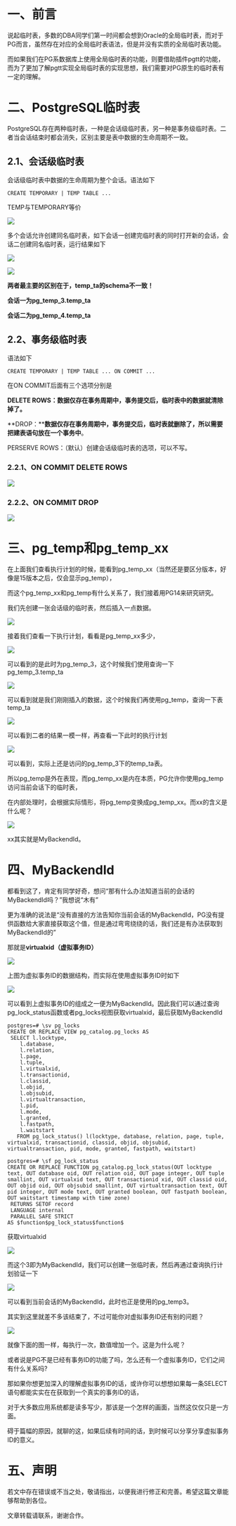 # 一、前言

说起临时表，多数的DBA同学们第一时间都会想到Oracle的全局临时表，而对于PG而言，虽然存在对应的全局临时表语法，但是并没有实质的全局临时表功能。

而如果我们在PG系数据库上使用全局临时表的功能，则要借助插件pgtt的功能，而为了更加了解pgtt实现全局临时表的实现思想，我们需要对PG原生的临时表有一定的理解。

# 二、PostgreSQL临时表

PostgreSQL存在两种临时表，一种是会话级临时表，另一种是事务级临时表。二者当会话结束时都会消失，区别主要是表中数据的生命周期不一致。

## 2.1、会话级临时表

会话级临时表中数据的生命周期为整个会话。语法如下

    CREATE TEMPORARY | TEMP TABLE ...

TEMP与TEMPORARY等价

![](https://oss-emcsprod-public.modb.pro/image/editor/20240624-684984a9-0541-427f-a88c-8e42e6cca448.png)

多个会话允许创建同名临时表，如下会话一创建完临时表的同时打开新的会话，会话二创建同名临时表，运行结果如下

![](https://oss-emcsprod-public.modb.pro/image/editor/20240624-4cdf80d0-9693-4e41-9d6d-fd50434a6332.png)

![](https://oss-emcsprod-public.modb.pro/image/editor/20240624-acb2d9b1-65a2-4357-b25b-90023c6feac4.png)

**两者最主要的区别在于，temp\_ta的schema不一致！**

**会话一为pg\_temp\_3.temp\_ta**

**会话二为pg\_temp\_4.temp\_ta**

## 2.2、事务级临时表

语法如下

    CREATE TEMPORARY | TEMP TABLE ... ON COMMIT ...

在ON COMMIT后面有三个选项分别是

**DELETE ROWS：数据仅存在事务周期中，事务提交后，临时表中的数据就清除掉了。**

\*\*DROP：\*\***数据仅存在事务周期中，事务提交后，临时表就删除了，所以需要把建表语句放在一个事务中**。

PERSERVE ROWS：（默认）创建会话级临时表的选项，可以不写。

### 2.2.1、ON COMMIT DELETE ROWS

![](https://oss-emcsprod-public.modb.pro/image/editor/20240624-1eb124e0-0a2b-4c08-9e64-5c96103061ed.png)

### 2.2.2、ON COMMIT DROP

![](https://oss-emcsprod-public.modb.pro/image/editor/20240624-ed15c035-9b71-4b37-9bef-d5b15d237db8.png)

# 三、pg\_temp和pg\_temp\_xx

在上面我们查看执行计划的时候，能看到pg\_temp\_xx（当然还是要区分版本，好像是15版本之后，仅会显示pg\_temp），

而这个pg\_temp\_xx和pg\_temp有什么关系了，我们接着用PG14来研究研究。

我们先创建一张会话级的临时表，然后插入一点数据。

![](https://oss-emcsprod-public.modb.pro/image/editor/20240624-d0ae4df9-d67d-4fe0-8c03-6526a0ba9929.png)

接着我们查看一下执行计划，看看是pg\_temp\_xx多少，

![](https://oss-emcsprod-public.modb.pro/image/editor/20240624-6832b5a4-7a96-4cdf-b35d-30661ff5986f.png)

可以看到的是此时为pg\_temp\_3，这个时候我们使用查询一下pg\_temp\_3.temp\_ta

![](https://oss-emcsprod-public.modb.pro/image/editor/20240624-ecdf9241-3419-4319-8513-d8b2c515f8cc.png)

可以看到就是我们刚刚插入的数据，这个时候我们再使用pg\_temp，查询一下表temp\_ta

![](https://oss-emcsprod-public.modb.pro/image/editor/20240624-a5ec294e-3354-407c-91e3-925d48f25d69.png)

可以看到二者的结果一模一样，再查看一下此时的执行计划

![](https://oss-emcsprod-public.modb.pro/image/editor/20240624-aa681005-8237-45f2-b889-1d47b28dbe91.png)

可以看到，实际上还是访问的pg\_temp\_3下的temp\_ta表。

所以pg\_temp是外在表现，而pg\_temp\_xx是内在本质，PG允许你使用pg\_temp访问当前会话下的临时表，

在内部处理时，会根据实际情形，将pg\_temp变换成pg\_temp\_xx。而xx的含义是什么呢？

![](https://oss-emcsprod-public.modb.pro/image/editor/20240624-6503a972-8409-436a-b2e2-8acc7e059fb3.png)

xx其实就是MyBackendId。

# 四、MyBackendId

都看到这了，肯定有同学好奇，想问“那有什么办法知道当前的会话的MyBackendId吗？”我想说“木有”

更为准确的说法是“没有直接的方法告知你当前会话的MyBackendId，PG没有提供函数给大家直接获取这个值，但是通过弯弯绕绕的话，我们还是有办法获取到MyBackendId的”

那就是**virtualxid（虚拟事务ID）**

![](https://oss-emcsprod-public.modb.pro/image/editor/20240624-fc565956-1211-46c5-b2ed-7b799728ab8a.png)

上图为虚拟事务ID的数据结构，而实际在使用虚拟事务ID时如下

![](https://oss-emcsprod-public.modb.pro/image/editor/20240624-e1f82d6a-921b-415a-a4df-71c396e69923.png)

可以看到上虚拟事务ID的组成之一便为MyBackendId。因此我们可以通过查询pg\_lock\_status函数或者pg\_locks视图获取virtualxid，最后获取MyBackendId

    postgres=# \sv pg_locks
    CREATE OR REPLACE VIEW pg_catalog.pg_locks AS
     SELECT l.locktype,
        l.database,
        l.relation,
        l.page,
        l.tuple,
        l.virtualxid,
        l.transactionid,
        l.classid,
        l.objid,
        l.objsubid,
        l.virtualtransaction,
        l.pid,
        l.mode,
        l.granted,
        l.fastpath,
        l.waitstart
       FROM pg_lock_status() l(locktype, database, relation, page, tuple, virtualxid, transactionid, classid, objid, objsubid, virtualtransaction, pid, mode, granted, fastpath, waitstart)

    postgres=# \sf pg_lock_status
    CREATE OR REPLACE FUNCTION pg_catalog.pg_lock_status(OUT locktype text, OUT database oid, OUT relation oid, OUT page integer, OUT tuple smallint, OUT virtualxid text, OUT transactionid xid, OUT classid oid, OUT objid oid, OUT objsubid smallint, OUT virtualtransaction text, OUT pid integer, OUT mode text, OUT granted boolean, OUT fastpath boolean, OUT waitstart timestamp with time zone)
     RETURNS SETOF record
     LANGUAGE internal
     PARALLEL SAFE STRICT
    AS $function$pg_lock_status$function$

获取virtualxid

![](https://oss-emcsprod-public.modb.pro/image/editor/20240624-a8d7c16d-1a7a-477d-bd61-658a6046b522.png)

而这个3即为MyBackendId，我们可以创建一张临时表，然后再通过查询执行计划验证一下

![](https://oss-emcsprod-public.modb.pro/image/editor/20240624-1c71d63c-5d6e-4fb5-a2d5-a9759cd5899c.png)

可以看到当前会话的MyBackendId，此时也正是使用的pg\_temp3。

其实到这里就差不多该结束了，不过可能你对虚拟事务ID还有别的问题？

![](https://oss-emcsprod-public.modb.pro/image/editor/20240624-ff97b121-ce7d-495d-a0a6-6faf8c1eb634.png)

就像下面的图一样，每执行一次，数值增加一个。这是为什么呢？

或者说是PG不是已经有事务ID的功能了吗，怎么还有一个虚拟事务ID，它们之间有什么关系吗?

那如果你想更加深入的理解虚拟事务ID的话，或许你可以想想如果每一条SELECT语句都能实实在在获取到一个真实的事务ID的话，

对于大多数应用系统都是读多写少，那该是一个怎样的画面，当然这仅仅只是一方面。

碍于篇幅的原因，就聊的这，如果后续有时间的话，到时候可以分享分享虚拟事务ID的意义。

# 五、声明

若文中存在错误或不当之处，敬请指出，以便我进行修正和完善。希望这篇文章能够帮助到各位。

文章转载请联系，谢谢合作。
